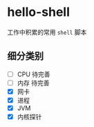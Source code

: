 # hello-shell
工作中积累的常用 `shell` 脚本

## 细分类别
- [ ] CPU 	待完善
- [ ] 内存	待完善
- [x] 网卡
- [x] 进程
- [x] JVM
- [x] 内核探针
